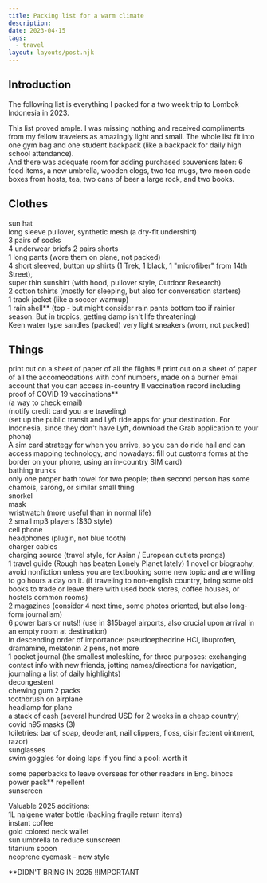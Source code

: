 ```yaml
---
title: Packing list for a warm climate
description:
date: 2023-04-15
tags:
  - travel
layout: layouts/post.njk
---
```


## Introduction  
The following list is everything I packed for a two week trip to Lombok Indonesia in 2023. 
  
This list proved ample. I was missing nothing and received compliments from my fellow travelers as amazingly light and small.  The whole list fit into one gym bag and one student backpack (like a backpack for daily high school attendance).  
And there was adequate room for adding purchased souvenicrs later:  6 food items, a new umbrella, wooden clogs, two tea mugs, two moon cade boxes from hosts, tea, two cans of beer a large rock, and two books.  
  
## Clothes  
sun hat    
long sleeve pullover, synthetic mesh (a dry-fit undershirt)  
3 pairs of socks  
4 underwear briefs
2 pairs shorts  
1 long pants (wore them on plane, not packed)  
4 short sleeved, button up shirts (1 Trek, 1 black, 1 "microfiber" from 14th Street),   
super thin sunshirt (with hood, pullover style, Outdoor Research)  
2 cotton tshirts (mostly for sleeping, but also for conversation starters)  
1 track jacket (like a soccer warmup)  
1 rain shell** (top - but might consider rain pants bottom too if rainier season. But in tropics, getting damp isn't life threatening)  
Keen water type sandles (packed) 
very light sneakers (worn, not packed) 

## Things    
print out on a sheet of paper of all the flights !!
print out on a sheet of paper of all the accomeodations with conf numbers, made on a burner email account that you can access in-country !! 
vaccination record including proof of COVID 19 vaccinations**    
(a way to check email)  
(notify credit card you are traveling)  
(set up the public transit and Lyft ride apps for your destination.  For Indonesia, since they don't have Lyft, download the Grab application to your phone)  
A sim card strategy for when you arrive, so you can do ride hail and can access mapping technology, and nowadays: fill out customs forms at the border on your phone, using an in-country SIM card)  
bathing trunks  
only one proper bath towel for two people; then second person has some chamois, sarong, or similar small thing  
snorkel  
mask  
wristwatch (more useful than in normal life)  
2 small mp3 players ($30 style)  
cell phone  
headphones (plugin, not blue tooth)  
charger cables  
charging source (travel style, for Asian / European outlets prongs)  
1 travel guide (Rough has beaten Lonely Planet lately)
1 novel or biography, avoid nonfiction unless you are textbooking some new topic and are willing to go hours a day on it.
(if traveling to non-english country, bring some old books to trade or leave there with used book stores, coffee houses, or hostels common rooms)  
2 magazines (consider 4 next time, some photos oriented, but also long-form journalism)  
6 power bars or nuts!! (use in $15bagel airports, also crucial upon arrival in an empty room at destination)  
In descending order of importance: pseudoephedrine HCl, ibuprofen, dramamine, melatonin
2 pens, not more    
1 pocket journal (the smallest moleskine, for three purposes: exchanging contact info with new friends, jotting names/directions for navigation, journaling a list of daily highlights)  
decongestent  
chewing gum 2 packs  
toothbrush on airplane   
headlamp for plane  
a stack of cash (several hundred USD for 2 weeks in a cheap country)  
covid n95 masks (3)  
toiletries: bar of soap, deoderant, nail clippers, floss, disinfectent ointment, razor)  
sunglasses  
swim goggles for doing laps if you find a pool: worth it  
  
some paperbacks to leave overseas for other readers in Eng.
binocs  
power pack**
repellent  
sunscreen  

Valuable 2025 additions:  
1L nalgene water bottle (backing fragile return items)  
instant coffee  
gold colored neck wallet  
sun umbrella to reduce sunscreen  
titanium spoon  
neoprene eyemask - new style  

**DIDN'T BRING IN 2025
!!IMPORTANT
